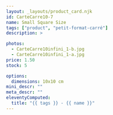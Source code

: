 ```yaml
---
layout: _layouts/product_card.njk
id: CarteCarre10-7
name: Small Square Size
tags: ["product", "petit-format-carré"]
description: >

photos:
  - CarteCarre10infini_1-b.jpg
  - CarteCarre10infini_1-a.jpg
price: 1.50
stock: 5

options:
  dimensions: 10x10 cm
mini_descr: ""
meta_descr: ""
eleventyComputed:
  title: "{{ tags }} - {{ name }}"
---
```

